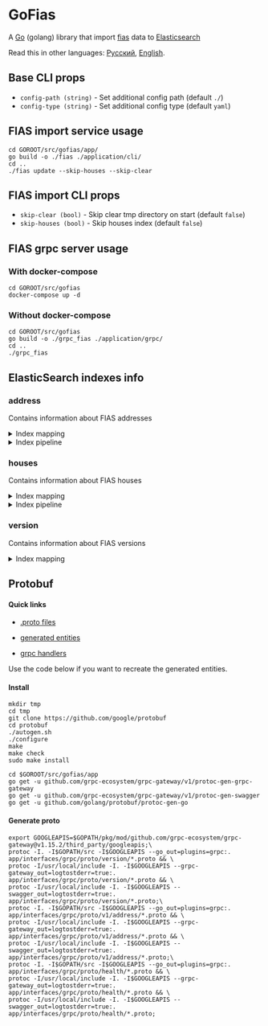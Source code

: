 # GoFias

A [Go](http://www.golang.org/) (golang) library that import [fias](https://fias.nalog.ru/) data to [Elasticsearch](http://www.elasticsearch.org/)

Read this in other languages: [Русский](README.md), [English](README.en.md).

## Base CLI props
* `config-path (string)` - Set additional config path (default `./`)
* `config-type (string)` - Set additional config type (default `yaml`)

## FIAS import service usage
```shell script
cd GOROOT/src/gofias/app/
go build -o ./fias ./application/cli/
cd ..
./fias update --skip-houses --skip-clear
```

## FIAS import CLI props
* `skip-clear (bool)` - Skip clear tmp directory on start (default `false`)
* `skip-houses (bool)` - Skip houses index (default `false`)

## FIAS grpc server usage

### With docker-compose
```shell script
cd GOROOT/src/gofias
docker-compose up -d
```

### Without docker-compose
```shell script
cd GOROOT/src/gofias
go build -o ./grpc_fias ./application/grpc/
cd ..
./grpc_fias
```

## ElasticSearch indexes info

### address

Contains information about FIAS addresses

<details><summary>Index mapping</summary>
<p>

```json
{
  "settings": {
    "index": {
      "number_of_shards": 1,
      "number_of_replicas": 0,
      "refresh_interval": "5s",
      "requests": {
        "cache": {
          "enable": "true"
        }
      },
      "blocks": {
        "read_only_allow_delete": "false"
      },
      "analysis": {
        "filter": {
          "russian_stemmer": {
            "type": "stemmer",
            "name": "russian"
          },
          "edge_ngram": {
            "type": "edge_ngram",
            "min_gram": "1",
            "max_gram": "40"
          }
        },
        "analyzer": {
          "edge_ngram_analyzer": {
            "filter": [
              "lowercase",
              "edge_ngram"
            ],
            "tokenizer": "standard"
          },
          "keyword_analyzer": {
            "filter": [
              "lowercase"
            ],
            "tokenizer": "standard"
          }
        }
      }
    }
  },
  "mappings": {
    "dynamic": false,
    "properties": {
      "address_suggest": {
        "type": "text",
        "analyzer": "edge_ngram_analyzer",
        "search_analyzer": "keyword_analyzer"
      },
      "full_address": {
        "type": "keyword"
      },
      "formal_name": {
        "type": "keyword"
      },
      "full_name": {
        "type": "text",
        "analyzer": "edge_ngram_analyzer",
        "search_analyzer": "keyword_analyzer",
        "fields": {
          "keyword": {
            "type": "keyword"
          }
        }
      },
      "ao_id": {
        "type": "keyword"
      },
      "ao_guid": {
        "type": "keyword"
      },
      "parent_guid": {
        "type": "keyword"
      },
      "ao_level": {
        "type": "integer"
      },
      "code": {
        "type": "keyword"
      },
      "short_name": {
        "type": "keyword"
      },
      "off_name": {
        "type": "keyword"
      },
      "curr_status": {
        "type": "integer"
      },
      "act_status": {
        "type": "integer"
      },
      "live_status": {
        "type": "integer"
      },
      "postal_code": {
        "type": "keyword"
      },
      "region_code": {
        "type": "keyword"
      },
      "district_guid": {
        "type": "keyword"
      },
      "district": {
        "type": "keyword"
      },
      "district_type": {
        "type": "keyword"
      },
      "district_full": {
        "type": "keyword"
      },
      "settlement_guid": {
        "type": "keyword"
      },
      "settlement": {
        "type": "keyword"
      },
      "settlement_type": {
        "type": "keyword"
      },
      "settlement_full": {
        "type": "keyword"
      },
      "street": {
        "type": "keyword"
      },
      "street_type": {
        "type": "keyword"
      },
      "street_full": {
        "type": "keyword"
      },
      "okato": {
        "type": "keyword"
      },
      "oktmo": {
        "type": "keyword"
      },
      "start_date": {
        "type": "date"
      },
      "end_date": {
        "type": "date"
      },
      "bazis_update_date": {
        "type": "date"
      },
      "update_date": {
        "type": "date"
      },
      "location": {
        "type": "geo_point",
        "ignore_malformed": true
      },
      "houses": {
        "type": "nested",
        "properties": {
          "house_id": {
            "type": "keyword"
          },
          "house_full_num": {
            "type": "keyword"
          }
        }
      }
    }
  }
}
```

</p>
</details>

<details><summary>Index pipeline</summary>
<p>

```json
{
  "description":
  "drop not actual addresses",
  "processors": [{
    "drop": {
      "if": "ctx.curr_status != 0"
    }
  }, {
    "drop": {
      "if": "ctx.act_status != 1"
    }
  }, {
    "drop": {
      "if": "ctx.live_status != 1"
    }
  }]
}
```

</p>
</details>

### houses

Contains information about FIAS houses

<details><summary>Index mapping</summary>
<p>

```json
{
  "settings": {
    "index": {
      "number_of_shards": 1,
      "number_of_replicas": 0,
      "refresh_interval": "5s",
      "requests": {
        "cache": {
          "enable": "true"
        }
      },
      "blocks": {
        "read_only_allow_delete": "false"
      },
      "analysis": {
        "filter": {
          "russian_stemmer": {
            "type": "stemmer",
            "name": "russian"
          },
          "ngram": {
            "type": "ngram",
            "min_gram": "1",
            "max_gram": "15"
          },
          "edge_ngram": {
            "type": "edge_ngram",
            "min_gram": "1",
            "max_gram": "50"
          }
        },
        "analyzer": {
          "ngram_analyzer": {
            "filter": ["lowercase", "ngram"],
            "tokenizer": "standard"
          },
          "edge_ngram_analyzer": {
            "filter": ["lowercase", "edge_ngram"],
            "tokenizer": "standard"
          },
          "keyword_analyzer": {
            "filter": ["lowercase"],
            "tokenizer": "standard"
          }
        }
      },
      "max_ngram_diff": 14
    }
  },
  "mappings": {
    "dynamic": false,
    "properties": {
      "house_id": {
        "type": "keyword"
      },
      "house_guid": {
        "type": "keyword"
      },
      "ao_guid": {
        "type": "keyword"
      },
      "build_num": {
        "type": "keyword"
      },
      "house_num": {
        "type": "keyword"
      },
      "address_suggest": {
        "type": "text",
        "analyzer": "edge_ngram_analyzer",
        "search_analyzer": "keyword_analyzer"
      },
      "house_full_num": {
        "type": "text",
        "analyzer": "ngram_analyzer",
        "search_analyzer": "keyword_analyzer",
        "fields": {
          "keyword": {
            "type": "keyword"
          }
        }
      },
      "full_address": {
        "type": "keyword"
      },
      "str_num": {
        "type": "keyword"
      },
      "postal_code": {
        "type": "keyword"
      },
      "counter": {
        "type": "keyword"
      },
      "end_date": {
        "type": "date"
      },
      "start_date": {
        "type": "date"
      },
      "bazis_update_date": {
        "type": "date"
      },
      "update_date": {
        "type": "date"
      },
      "cad_num": {
        "type": "keyword"
      },
      "okato": {
        "type": "keyword"
      },
      "oktmo": {
        "type": "keyword"
      },
      "location": {
        "type": "geo_point",
        "ignore_malformed": true
      }
    }
  }
}  
```

</p>
</details>

<details><summary>Index pipeline</summary>
<p>

```json
{
  "description": "drop old houses",
  "processors": [
    {
      "drop": {
        "if": "ZonedDateTime zdt = ZonedDateTime.parse(ctx.bazis_update_date); long millisDateTime = zdt.toInstant().toEpochMilli(); ZonedDateTime nowDate = ZonedDateTime.ofInstant(Instant.ofEpochMilli(millisDateTime), ZoneId.of('Z')); ZonedDateTime endDateZDT = ZonedDateTime.parse(ctx.end_date + 'T00:00:00Z'); long millisDateTimeEndDate = endDateZDT.toInstant().toEpochMilli(); ZonedDateTime endDate = ZonedDateTime.ofInstant(Instant.ofEpochMilli(millisDateTimeEndDate), ZoneId.of('Z')); return endDate.isBefore(nowDate);"
      }
    }
  ]
}
```

</p>
</details>


### version

Contains information about FIAS versions

<details><summary>Index mapping</summary>
<p>

```json
{
  "settings": {
    "index": {
      "number_of_shards": 1,
      "number_of_replicas": "0",
      "refresh_interval": "-1",
      "requests": {
        "cache": {
          "enable": "false"
        }
      },
      "blocks": {
        "read_only_allow_delete": "false"
      }
    }
  },
  "mappings": {
    "dynamic": false,
    "properties": {
      "version_id": {
        "type": "integer"
      },
      "fias_version": {
        "type": "keyword"
      },
      "update_date": {
        "type": "date"
      },
      "rec_upd_address": {
        "type": "integer"
      },
      "rec_upd_houses": {
        "type": "integer"
      }
    }
  }
}
```

</p>
</details>


## Protobuf

#### Quick links

* [.proto files](app/interfaces/grpc/proto)

* [generated entities](app/infrastructure/persistence/grpc/dto)

* [grpc handlers](app/infrastructure/persistence/grpc/handler)

Use the code below if you want to recreate the generated entities.

#### Install

```shell script
mkdir tmp
cd tmp
git clone https://github.com/google/protobuf
cd protobuf
./autogen.sh
./configure
make
make check
sudo make install

cd $GOROOT/src/gofias/app
go get -u github.com/grpc-ecosystem/grpc-gateway/v1/protoc-gen-grpc-gateway
go get -u github.com/grpc-ecosystem/grpc-gateway/v1/protoc-gen-swagger
go get -u github.com/golang/protobuf/protoc-gen-go
```

#### Generate proto
```shell script
export GOOGLEAPIS=$GOPATH/pkg/mod/github.com/grpc-ecosystem/grpc-gateway@v1.15.2/third_party/googleapis;\
protoc -I. -I$GOPATH/src -I$GOOGLEAPIS --go_out=plugins=grpc:. app/interfaces/grpc/proto/version/*.proto && \
protoc -I/usr/local/include -I. -I$GOOGLEAPIS --grpc-gateway_out=logtostderr=true:.  app/interfaces/grpc/proto/version/*.proto && \
protoc -I/usr/local/include -I. -I$GOOGLEAPIS --swagger_out=logtostderr=true:.  app/interfaces/grpc/proto/version/*.proto;\
protoc -I. -I$GOPATH/src -I$GOOGLEAPIS --go_out=plugins=grpc:. app/interfaces/grpc/proto/v1/address/*.proto && \
protoc -I/usr/local/include -I. -I$GOOGLEAPIS --grpc-gateway_out=logtostderr=true:.  app/interfaces/grpc/proto/v1/address/*.proto && \
protoc -I/usr/local/include -I. -I$GOOGLEAPIS --swagger_out=logtostderr=true:.  app/interfaces/grpc/proto/v1/address/*.proto;\
protoc -I. -I$GOPATH/src -I$GOOGLEAPIS --go_out=plugins=grpc:. app/interfaces/grpc/proto/health/*.proto && \
protoc -I/usr/local/include -I. -I$GOOGLEAPIS --grpc-gateway_out=logtostderr=true:.  app/interfaces/grpc/proto/health/*.proto && \
protoc -I/usr/local/include -I. -I$GOOGLEAPIS --swagger_out=logtostderr=true:.  app/interfaces/grpc/proto/health/*.proto;
```